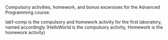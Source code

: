 Compulsory activities, homework, and bonus excersises for the Advanced Programming course.

lab1-comp is the compulsory and homework activity for the first laboratory, named accordingly (HelloWorld is the compulsory activity, Homework is the homework activity)
